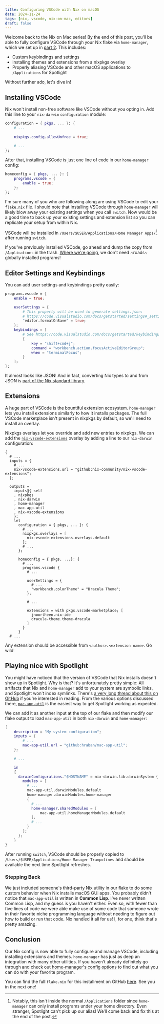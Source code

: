 ```yaml
---
title: Configuring VSCode with Nix on macOS
date: 2024-11-24
tags: [nix, vscode, nix-on-mac, editors]
draft: false
---
```


Welcome back to the Nix on Mac series! By the end of this post, you'll be able to fully
configure VSCode through your Nix flake via `home-manager`, which we set up in [part
2](/blog/2024/02/nix-home-manager/). This includes:

- Custom keybindings and settings
- Installing themes and extensions from a nixpkgs overlay
- Properly aliasing VSCode and other macOS applications to `/Applications` for Spotlight

<!--more-->

Without further ado, let's dive in!

## Installing VSCode

Nix won't install non-free software like VSCode without you opting in. Add this line
to your `nix-darwin` `configuration` module:

```nix
configuration = { pkgs, ... }: {
    # ...
    
    nixpkgs.config.allowUnfree = true;
    
    # ...
};
```

After that, installing VSCode is just one line of code in our `home-manager` config:

```nix
homeconfig = { pkgs, ... }: {
    programs.vscode = {
        enable = true;
    };
};
```

I'm sure many of you who are following along are using VSCode to edit your `flake.nix`
file. I should note that installing VSCode through `home-manager` will likely blow away
your existing settings when you call `switch`. Now would be a good time to back up your
existing settings and extension list so you can replicate your setup from within Nix.

VSCode will be installed in `/Users/$USER/Applications/Home Manager Apps/`[^1] after
running `switch`. 

[^1]: Notably, this isn't inside the normal `/Applications` folder since `home-manager`
    can only install programs under your home directory. Even stranger, Spotlight can't
    pick up our alias! We'll come back and fix this at the end of the post.

If you've previously installed VSCode, go ahead and dump the copy from `/Applications` in
the trash. [Where we're
going](https://media1.tenor.com/m/3idC48k28zcAAAAd/roads-where-were-going-we-dont-need-roads.gif),
we don't need ~roads~ globally installed programs!



## Editor Settings and Keybindings

You can add user settings and keybindings pretty easily:

```nix
programs.vscode = {
    enable = true;

    userSettings = {
        # This property will be used to generate settings.json:
        # https://code.visualstudio.com/docs/getstarted/settings#_settingsjson
        "editor.formatOnSave" = true;
    };
    keybindings = [
        # See https://code.visualstudio.com/docs/getstarted/keybindings#_advanced-customization
        {
            key = "shift+cmd+j";
            command = "workbench.action.focusActiveEditorGroup";
            when = "terminalFocus";
        }
    ];
};
```

It almost looks like JSON! And in fact, converting Nix types to and from JSON is [part of
the Nix standard
library](https://nixos.org/manual/nix/stable/language/builtins.html#builtins-toJSON).

## Extensions

A huge part of VSCode is the bountiful extension ecosystem. `home-manager` lets you
install extensions similarly to how it installs packages. The full VSCode marketplace
isn't present in nixpkgs by default, so we'll need to install an overlay.

Nixpkgs overlays let you override and add new entries to nixpkgs. We can add the
[`nix-vscode-extensions`](https://github.com/nix-community/nix-vscode-extensions) overlay
by adding a line to our `nix-darwin` configuration:

```
{
  # ...
  inputs = {
    # ...
    nix-vscode-extensions.url = "github:nix-community/nix-vscode-extensions";
  };

  outputs =
    inputs@{ self
    , nixpkgs
    , nix-darwin
    , home-manager
    , mac-app-util
    , nix-vscode-extensions
    }:
    let
      configuration = { pkgs, ... }: {
        # ...
        nixpkgs.overlays = [
          nix-vscode-extensions.overlays.default
        ];
        # ...
      };

      homeconfig = { pkgs, ...}: {
        # ...
        programs.vscode {
          # ...

          userSettings = {
            # ...
            "workbench.colorTheme" = "Dracula Theme";
          };

          # ...

          extensions = with pkgs.vscode-marketplace; [
            jnoortheen.nix-ide
            dracula-theme.theme-dracula
          ]
        }
      }
  # ...
```

Any extension should be accessible from `<author>.<extension name>`. Go wild!


## Playing nice with Spotlight

You might have noticed that the version of VSCode that Nix installs doesn't show up in
Spotlight. Why is that? It's unfortunately pretty simple: All artifacts that Nix and
`home-manager` add to your system are symbolic links, and Spotlight won't index
symlinks. There's [a very long thread about this on
GitHub](https://github.com/nix-community/home-manager/issues/1341) if you're interested in
reading. From the various options discussed there,
[`mac-app-util`](https://github.com/hraban/mac-app-util) is the easiest way to get
Spotlight working as expected.

We can add it as another input at the top of our flake and then modify our flake output
to load `mac-app-util` in both `nix-darwin` and `home-manager`:

```nix
{
    description = "My system configuration";
    inputs = {
        # ...
        mac-app-util.url = "github:hraban/mac-app-util";
    };

    # ...

    in
    {
      darwinConfigurations."$HOSTNAME" = nix-darwin.lib.darwinSystem {
        modules = [
          # ...
          mac-app-util.darwinModules.default
          home-manager.darwinModules.home-manager
          {
            # ...
            home-manager.sharedModules = [
                mac-app-util.homeManagerModules.default
            ];
            # ...
          }
        ];
      };
    }
}
```

After running `switch`, VSCode should be properly copied to
`/Users/$USER/Applications/Home Manager Trampolines` and should be available the next
time Spotlight refreshes.

### Stepping Back

We just included someone's third-party Nix utility in our flake to do some custom behavior
when Nix installs macOS GUI apps. You probably didn't notice that `mac-app-util` is
written in **Common Lisp**. I've never written Common Lisp, and my guess is you haven't
either. Even so, with fewer than five lines of code we were able make use of some code that
someone wrote in their favorite niche programming language without needing to figure out
how to build or run that code. Nix handled it all for us! I, for one, think that's pretty
amazing.

## Conclusion

Our Nix config is now able to fully configure and manage VSCode, including installing
extensions and themes. `home-manager` has just as deep an integration with many other
utilities. If you haven't already definitely go through and check out [home-manager's
config options](https://nix-community.github.io/home-manager/options.xhtml) to find out
what you can do with your favorite program.

You can find the full `flake.nix` for this installment on GitHub
[here](https://github.com/davish/nix-on-mac/tree/part-3). See you in the next one!


